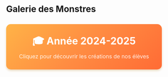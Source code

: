 # Galerie des Monstres

<style>
/* Styles pour la sélection d'année */
.year-selector {
    background: linear-gradient(135deg, #ffb347 0%, #ff8c42 50%, #ff6b35 100%);
    border-radius: 15px;
    padding: 2rem;
    margin: 2rem 0;
    text-align: center;
    cursor: pointer;
    transition: all 0.3s ease;
    box-shadow: 0 4px 6px rgba(193, 131, 38, 0.3);
}

.year-selector:hover {
    transform: translateY(-5px);
    box-shadow: 0 8px 25px rgba(255, 127, 42, 0.4);
}

.year-selector h2 {
    color: white;
    margin: 0;
    font-size: 2rem;
    font-weight: bold;
}

.year-selector p {
    color: rgba(255, 255, 255, 0.9);
    margin: 0.5rem 0 0 0;
    font-size: 1.1rem;
}

/* Styles pour la grille des classes */
.classes-grid {
    display: none;
    grid-template-columns: repeat(auto-fit, minmax(250px, 1fr));
    gap: 1.5rem;
    margin: 2rem 0;
    padding: 2rem;
    background: rgba(255, 255, 255, 0.05);
    border-radius: 15px;
    backdrop-filter: blur(10px);
}

.classes-grid.active {
    display: grid;
}

.class-card {
    background: var(--md-default-bg-color);
    border-radius: 12px;
    padding: 1.5rem;
    text-align: center;
    box-shadow: 0 4px 6px rgba(193, 131, 38, 0.3);
    transition: all 0.3s ease;
    cursor: pointer;
    border: 2px solid transparent;
}

.class-card:hover {
    transform: translateY(-8px);
    box-shadow: 0 8px 25px rgba(255, 127, 42, 0.4);
    border-color: #ff7f2a;
}

.class-card h3 {
    color: #ff7f2a;
    margin: 0 0 0.5rem 0;
    font-size: 1.5rem;
    font-weight: bold;
}

.class-card p {
    color: var(--md-default-fg-color--light);
    margin: 0;
    font-size: 0.9rem;
}

.class-card .student-count {
    background: rgba(255, 127, 42, 0.1);
    color: #ff7f2a;
    padding: 0.3rem 0.8rem;
    border-radius: 20px;
    font-size: 0.8rem;
    font-weight: bold;
    margin-top: 0.5rem;
    display: inline-block;
}

/* Styles pour la galerie d'images */
.monster-gallery {
    display: none;
    margin: 2rem 0;
}

.monster-gallery.active {
    display: block;
}

.gallery-header {
    text-align: center;
    margin-bottom: 2rem;
    padding: 1.5rem;
    background: linear-gradient(135deg, rgba(255, 179, 71, 0.1), rgba(255, 107, 53, 0.1));
    border-radius: 15px;
    border: 1px solid rgba(255, 127, 42, 0.2);
}

.gallery-header h3 {
    color: #ff7f2a;
    margin: 0 0 0.5rem 0;
    font-size: 1.8rem;
    font-weight: bold;
}

.gallery-header p {
    color: var(--md-default-fg-color--light);
    margin: 0;
    font-size: 1rem;
}

.monsters-grid {
    display: grid;
    grid-template-columns: repeat(auto-fit, minmax(200px, 1fr));
    gap: 1.5rem;
    padding: 1rem;
}

.monster-card {
    background: var(--md-default-bg-color);
    border-radius: 12px;
    overflow: hidden;
    box-shadow: 0 4px 6px rgba(193, 131, 38, 0.2);
    transition: all 0.3s ease;
    position: relative;
    z-index: 1;
}

.monster-card:hover {
    transform: scale(1.05);
    box-shadow: 0 8px 25px rgba(255, 127, 42, 0.3);
    z-index: 100;
}

.monster-card img {
    width: 100%;
    height: 200px;
    object-fit: cover;
    transition: all 0.3s ease;
    cursor: pointer;
}

.monster-card:hover img {
    filter: brightness(1.1);
}

.monster-name {
    padding: 1rem;
    text-align: center;
    background: rgba(255, 127, 42, 0.05);
    border-top: 1px solid rgba(255, 127, 42, 0.1);
}

.monster-name h4 {
    margin: 0;
    color: #ff7f2a;
    font-size: 1rem;
    font-weight: bold;
    text-transform: capitalize;
}

/* Bouton de retour */
.back-button {
    display: inline-block;
    padding: 0.8rem 1.5rem;
    background: linear-gradient(135deg, #ffb347, #ff6b35);
    color: white;
    border: none;
    border-radius: 8px;
    text-decoration: none;
    font-weight: bold;
    margin: 1rem 0;
    cursor: pointer;
    transition: all 0.3s ease;
    box-shadow: 0 2px 4px rgba(255, 127, 42, 0.3);
}

.back-button:hover {
    transform: translateY(-2px);
    box-shadow: 0 4px 8px rgba(255, 127, 42, 0.4);
    color: white;
    text-decoration: none;
}

/* Responsive design */
@media (max-width: 768px) {
    .classes-grid {
        grid-template-columns: repeat(auto-fit, minmax(200px, 1fr));
        gap: 1rem;
        padding: 1rem;
    }
    
    .monsters-grid {
        grid-template-columns: repeat(auto-fit, minmax(150px, 1fr));
        gap: 1rem;
    }
    
    .monster-card img {
        height: 150px;
    }
    
    .year-selector h2 {
        font-size: 1.5rem;
    }
    
    .gallery-header h3 {
        font-size: 1.4rem;
    }
}
</style>

<!-- Sélecteur d'année -->
<div class="year-selector" onclick="toggleYear('2024_2025')">
    <h2>🎓 Année 2024-2025</h2>
    <p>Cliquez pour découvrir les créations de nos élèves</p>
</div>

<!-- Grille des classes -->
<div id="classes-2024_2025" class="classes-grid">
    <div class="class-card" onclick="showClass('2024_2025', '2DE1')">
        <h3>2DE1</h3>
        <p>Classe de seconde</p>
        <span class="student-count">18 élèves</span>
    </div>
    
    <div class="class-card" onclick="showClass('2024_2025', '2DE2')">
        <h3>2DE2</h3>
        <p>Classe de seconde</p>
        <span class="student-count">26 élèves</span>
    </div>
    
    <div class="class-card" onclick="showClass('2024_2025', '2DE3')">
        <h3>2DE3</h3>
        <p>Classe de seconde</p>
        <span class="student-count">22 élèves</span>
    </div>
    
    <div class="class-card" onclick="showClass('2024_2025', '2DE5')">
        <h3>2DE5</h3>
        <p>Classe de seconde</p>
        <span class="student-count">20 élèves</span>
    </div>
    
    <div class="class-card" onclick="showClass('2024_2025', '2DE6')">
        <h3>2DE6</h3>
        <p>Classe de seconde</p>
        <span class="student-count">28 élèves</span>
    </div>
    
    <div class="class-card" onclick="showClass('2024_2025', '2DE7')">
        <h3>2DE7</h3>
        <p>Classe de seconde</p>
        <span class="student-count">28 élèves</span>
    </div>
    
    <div class="class-card" onclick="showClass('2024_2025', '2DE9')">
        <h3>2DE9</h3>
        <p>Classe de seconde</p>
        <span class="student-count">21 élèves</span>
    </div>
    
    <div class="class-card" onclick="showClass('2024_2025', '2DE10')">
        <h3>2DE10</h3>
        <p>Classe de seconde</p>
        <span class="student-count">27 élèves</span>
    </div>
    
    <div class="class-card" onclick="showClass('2024_2025', '2DE11')">
        <h3>2DE11</h3>
        <p>Classe de seconde</p>
        <span class="student-count">26 élèves</span>
    </div>
    
    <div class="class-card" onclick="showClass('2024_2025', 'S01')">
        <h3>S01</h3>
        <p>Seconde</p>
        <span class="student-count">21 élèves</span>
    </div>
    
    <div class="class-card" onclick="showClass('2024_2025', 'S16')">
        <h3>S16</h3>
        <p>Seconde</p>
        <span class="student-count">21 élèves</span>
    </div>
    
    <div class="class-card" onclick="showClass('2024_2025', 'S18')">
        <h3>S18</h3>
        <p>Seconde</p>
        <span class="student-count">19 élèves</span>
    </div>
</div>

<!-- Galeries pour chaque classe -->

<!-- Galerie 2DE1 -->
<div id="gallery-2024_2025-2DE1" class="monster-gallery">
    <button class="back-button" onclick="hideGallery()">← Retour aux classes</button>
    <div class="gallery-header">
        <h3>Monstres de la classe 2DE1</h3>
        <p>Découvrez les créations fantastiques des élèves de 2DE1</p>
    </div>
    <div class="monsters-grid">
        <div class="monster-card">
            <img src="../monstres/2024_2025/2DE1/Hayrunnisa.webp" alt="Monstre d'Hayrunnisa" loading="lazy">
            <div class="monster-name"><h4>Hayrunnisa</h4></div>
        </div>
        <div class="monster-card">
            <img src="../monstres/2024_2025/2DE1/acelya.webp" alt="Monstre d'Acelya" loading="lazy">
            <div class="monster-name"><h4>Acelya</h4></div>
        </div>
        <div class="monster-card">
            <img src="../monstres/2024_2025/2DE1/alexa.webp" alt="Monstre d'Alexa" loading="lazy">
            <div class="monster-name"><h4>Alexa</h4></div>
        </div>
        <div class="monster-card">
            <img src="../monstres/2024_2025/2DE1/clea.webp" alt="Monstre de Clea" loading="lazy">
            <div class="monster-name"><h4>Clea</h4></div>
        </div>
        <div class="monster-card">
            <img src="../monstres/2024_2025/2DE1/clemence.webp" alt="Monstre de Clemence" loading="lazy">
            <div class="monster-name"><h4>Clemence</h4></div>
        </div>
        <div class="monster-card">
            <img src="../monstres/2024_2025/2DE1/emlyne.webp" alt="Monstre d'Emlyne" loading="lazy">
            <div class="monster-name"><h4>Emlyne</h4></div>
        </div>
        <div class="monster-card">
            <img src="../monstres/2024_2025/2DE1/joan.webp" alt="Monstre de Joan" loading="lazy">
            <div class="monster-name"><h4>Joan</h4></div>
        </div>
        <div class="monster-card">
            <img src="../monstres/2024_2025/2DE1/lina.webp" alt="Monstre de Lina" loading="lazy">
            <div class="monster-name"><h4>Lina</h4></div>
        </div>
        <div class="monster-card">
            <img src="../monstres/2024_2025/2DE1/louna.webp" alt="Monstre de Louna" loading="lazy">
            <div class="monster-name"><h4>Louna</h4></div>
        </div>
        <div class="monster-card">
            <img src="../monstres/2024_2025/2DE1/lylian.webp" alt="Monstre de Lylian" loading="lazy">
            <div class="monster-name"><h4>Lylian</h4></div>
        </div>
        <div class="monster-card">
            <img src="../monstres/2024_2025/2DE1/maelle.webp" alt="Monstre de Maelle" loading="lazy">
            <div class="monster-name"><h4>Maelle</h4></div>
        </div>
        <div class="monster-card">
            <img src="../monstres/2024_2025/2DE1/maxime.webp" alt="Monstre de Maxime" loading="lazy">
            <div class="monster-name"><h4>Maxime</h4></div>
        </div>
        <div class="monster-card">
            <img src="../monstres/2024_2025/2DE1/naome.webp" alt="Monstre de Naome" loading="lazy">
            <div class="monster-name"><h4>Naome</h4></div>
        </div>
        <div class="monster-card">
            <img src="../monstres/2024_2025/2DE1/noor.webp" alt="Monstre de Noor" loading="lazy">
            <div class="monster-name"><h4>Noor</h4></div>
        </div>
        <div class="monster-card">
            <img src="../monstres/2024_2025/2DE1/quentin.webp" alt="Monstre de Quentin" loading="lazy">
            <div class="monster-name"><h4>Quentin</h4></div>
        </div>
        <div class="monster-card">
            <img src="../monstres/2024_2025/2DE1/salome.webp" alt="Monstre de Salome" loading="lazy">
            <div class="monster-name"><h4>Salome</h4></div>
        </div>
        <div class="monster-card">
            <img src="../monstres/2024_2025/2DE1/sofia.webp" alt="Monstre de Sofia" loading="lazy">
            <div class="monster-name"><h4>Sofia</h4></div>
        </div>
        <div class="monster-card">
            <img src="../monstres/2024_2025/2DE1/thibault.webp" alt="Monstre de Thibault" loading="lazy">
            <div class="monster-name"><h4>Thibault</h4></div>
        </div>
    </div>
</div>

<!-- Galerie 2DE2 -->
<div id="gallery-2024_2025-2DE2" class="monster-gallery">
    <button class="back-button" onclick="hideGallery()">← Retour aux classes</button>
    <div class="gallery-header">
        <h3>Monstres de la classe 2DE2</h3>
        <p>Découvrez les créations fantastiques des élèves de 2DE2</p>
    </div>
    <div class="monsters-grid">
        <div class="monster-card">
            <img src="../monstres/2024_2025/2DE2/alyssia.webp" alt="Monstre d'Alyssia" loading="lazy">
            <div class="monster-name"><h4>Alyssia</h4></div>
        </div>
        <div class="monster-card">
            <img src="../monstres/2024_2025/2DE2/antoine.webp" alt="Monstre d'Antoine" loading="lazy">
            <div class="monster-name"><h4>Antoine</h4></div>
        </div>
        <div class="monster-card">
            <img src="../monstres/2024_2025/2DE2/aya.webp" alt="Monstre d'Aya" loading="lazy">
            <div class="monster-name"><h4>Aya</h4></div>
        </div>
        <div class="monster-card">
            <img src="../monstres/2024_2025/2DE2/baptiste.webp" alt="Monstre de Baptiste" loading="lazy">
            <div class="monster-name"><h4>Baptiste</h4></div>
        </div>
        <div class="monster-card">
            <img src="../monstres/2024_2025/2DE2/binti.webp" alt="Monstre de Binti" loading="lazy">
            <div class="monster-name"><h4>Binti</h4></div>
        </div>
        <div class="monster-card">
            <img src="../monstres/2024_2025/2DE2/camille.webp" alt="Monstre de Camille" loading="lazy">
            <div class="monster-name"><h4>Camille</h4></div>
        </div>
        <div class="monster-card">
            <img src="../monstres/2024_2025/2DE2/elise.webp" alt="Monstre d'Elise" loading="lazy">
            <div class="monster-name"><h4>Elise</h4></div>
        </div>
        <div class="monster-card">
            <img src="../monstres/2024_2025/2DE2/ethan.webp" alt="Monstre d'Ethan" loading="lazy">
            <div class="monster-name"><h4>Ethan</h4></div>
        </div>
        <div class="monster-card">
            <img src="../monstres/2024_2025/2DE2/gabriel.webp" alt="Monstre de Gabriel" loading="lazy">
            <div class="monster-name"><h4>Gabriel</h4></div>
        </div>
        <div class="monster-card">
            <img src="../monstres/2024_2025/2DE2/ilona.webp" alt="Monstre d'Ilona" loading="lazy">
            <div class="monster-name"><h4>Ilona</h4></div>
        </div>
        <div class="monster-card">
            <img src="../monstres/2024_2025/2DE2/kaila.webp" alt="Monstre de Kaila" loading="lazy">
            <div class="monster-name"><h4>Kaila</h4></div>
        </div>
        <div class="monster-card">
            <img src="../monstres/2024_2025/2DE2/kylian.webp" alt="Monstre de Kylian" loading="lazy">
            <div class="monster-name"><h4>Kylian</h4></div>
        </div>
        <div class="monster-card">
            <img src="../monstres/2024_2025/2DE2/kyllian.webp" alt="Monstre de Kyllian" loading="lazy">
            <div class="monster-name"><h4>Kyllian</h4></div>
        </div>
        <div class="monster-card">
            <img src="../monstres/2024_2025/2DE2/leo.webp" alt="Monstre de Leo" loading="lazy">
            <div class="monster-name"><h4>Leo</h4></div>
        </div>
        <div class="monster-card">
            <img src="../monstres/2024_2025/2DE2/lise-anne.webp" alt="Monstre de Lise-Anne" loading="lazy">
            <div class="monster-name"><h4>Lise-Anne</h4></div>
        </div>
        <div class="monster-card">
            <img src="../monstres/2024_2025/2DE2/lison.webp" alt="Monstre de Lison" loading="lazy">
            <div class="monster-name"><h4>Lison</h4></div>
        </div>
        <div class="monster-card">
            <img src="../monstres/2024_2025/2DE2/loeiz.webp" alt="Monstre de Loeiz" loading="lazy">
            <div class="monster-name"><h4>Loeiz</h4></div>
        </div>
        <div class="monster-card">
            <img src="../monstres/2024_2025/2DE2/lola.webp" alt="Monstre de Lola" loading="lazy">
            <div class="monster-name"><h4>Lola</h4></div>
        </div>
        <div class="monster-card">
            <img src="../monstres/2024_2025/2DE2/maelys.webp" alt="Monstre de Maelys" loading="lazy">
            <div class="monster-name"><h4>Maelys</h4></div>
        </div>
        <div class="monster-card">
            <img src="../monstres/2024_2025/2DE2/maxime.webp" alt="Monstre de Maxime" loading="lazy">
            <div class="monster-name"><h4>Maxime</h4></div>
        </div>
        <div class="monster-card">
            <img src="../monstres/2024_2025/2DE2/melina.webp" alt="Monstre de Melina" loading="lazy">
            <div class="monster-name"><h4>Melina</h4></div>
        </div>
        <div class="monster-card">
            <img src="../monstres/2024_2025/2DE2/oscar.webp" alt="Monstre d'Oscar" loading="lazy">
            <div class="monster-name"><h4>Oscar</h4></div>
        </div>
        <div class="monster-card">
            <img src="../monstres/2024_2025/2DE2/sirine.webp" alt="Monstre de Sirine" loading="lazy">
            <div class="monster-name"><h4>Sirine</h4></div>
        </div>
        <div class="monster-card">
            <img src="../monstres/2024_2025/2DE2/youn.webp" alt="Monstre de Youn" loading="lazy">
            <div class="monster-name"><h4>Youn</h4></div>
        </div>
        <div class="monster-card">
            <img src="../monstres/2024_2025/2DE2/zoe_emma.webp" alt="Monstre de Zoe Emma" loading="lazy">
            <div class="monster-name"><h4>Zoe Emma</h4></div>
        </div>
        <div class="monster-card">
             <img src="../monstres/2024_2025/2DE2/zyan.webp" alt="Monstre de Zyan" loading="lazy">
             <div class="monster-name"><h4>Zyan</h4></div>
         </div>
         <div class="monster-card">
             <img src="../monstres/2024_2025/2DE2/loeiz.webp" alt="Monstre de Loeiz" loading="lazy">
             <div class="monster-name"><h4>Loeiz</h4></div>
         </div>
         <div class="monster-card">
             <img src="../monstres/2024_2025/2DE2/kaila.webp" alt="Monstre de Kaila" loading="lazy">
             <div class="monster-name"><h4>Kaila</h4></div>
         </div>
         <div class="monster-card">
             <img src="../monstres/2024_2025/2DE2/antoine.webp" alt="Monstre d'Antoine" loading="lazy">
             <div class="monster-name"><h4>Antoine</h4></div>
         </div>
         <div class="monster-card">
             <img src="../monstres/2024_2025/2DE2/alyssia.webp" alt="Monstre d'Alyssia" loading="lazy">
             <div class="monster-name"><h4>Alyssia</h4></div>
         </div>
         <div class="monster-card">
             <img src="../monstres/2024_2025/2DE2/melina.webp" alt="Monstre de Melina" loading="lazy">
             <div class="monster-name"><h4>Melina</h4></div>
         </div>
         <div class="monster-card">
             <img src="../monstres/2024_2025/2DE2/maxime.webp" alt="Monstre de Maxime" loading="lazy">
             <div class="monster-name"><h4>Maxime</h4></div>
         </div>
         <div class="monster-card">
             <img src="../monstres/2024_2025/2DE2/oscar.webp" alt="Monstre d'Oscar" loading="lazy">
             <div class="monster-name"><h4>Oscar</h4></div>
         </div>
         <div class="monster-card">
             <img src="../monstres/2024_2025/2DE2/kylian.webp" alt="Monstre de Kylian" loading="lazy">
             <div class="monster-name"><h4>Kylian</h4></div>
         </div>
         <div class="monster-card">
             <img src="../monstres/2024_2025/2DE2/leo.webp" alt="Monstre de Leo" loading="lazy">
             <div class="monster-name"><h4>Leo</h4></div>
         </div>
         <div class="monster-card">
             <img src="../monstres/2024_2025/2DE2/youn.webp" alt="Monstre de Youn" loading="lazy">
             <div class="monster-name"><h4>Youn</h4></div>
         </div>
         <div class="monster-card">
             <img src="../monstres/2024_2025/2DE2/elise.webp" alt="Monstre d'Elise" loading="lazy">
             <div class="monster-name"><h4>Elise</h4></div>
         </div>
         <div class="monster-card">
             <img src="../monstres/2024_2025/2DE2/baptiste.webp" alt="Monstre de Baptiste" loading="lazy">
             <div class="monster-name"><h4>Baptiste</h4></div>
         </div>
         <div class="monster-card">
             <img src="../monstres/2024_2025/2DE2/camille.webp" alt="Monstre de Camille" loading="lazy">
             <div class="monster-name"><h4>Camille</h4></div>
         </div>
         <div class="monster-card">
             <img src="../monstres/2024_2025/2DE2/kyllian.webp" alt="Monstre de Kyllian" loading="lazy">
             <div class="monster-name"><h4>Kyllian</h4></div>
         </div>
         <div class="monster-card">
             <img src="../monstres/2024_2025/2DE2/sirine.webp" alt="Monstre de Sirine" loading="lazy">
             <div class="monster-name"><h4>Sirine</h4></div>
         </div>
         <div class="monster-card">
             <img src="../monstres/2024_2025/2DE2/ethan.webp" alt="Monstre d'Ethan" loading="lazy">
             <div class="monster-name"><h4>Ethan</h4></div>
         </div>
         <div class="monster-card">
             <img src="../monstres/2024_2025/2DE2/maelys.webp" alt="Monstre de Maelys" loading="lazy">
             <div class="monster-name"><h4>Maelys</h4></div>
         </div>
         <div class="monster-card">
             <img src="../monstres/2024_2025/2DE2/lise-anne.webp" alt="Monstre de Lise-anne" loading="lazy">
             <div class="monster-name"><h4>Lise-anne</h4></div>
         </div>
         <div class="monster-card">
             <img src="../monstres/2024_2025/2DE2/zoe_emma.webp" alt="Monstre de Zoe_emma" loading="lazy">
             <div class="monster-name"><h4>Zoe Emma</h4></div>
         </div>
         <div class="monster-card">
             <img src="../monstres/2024_2025/2DE2/lison.webp" alt="Monstre de Lison" loading="lazy">
             <div class="monster-name"><h4>Lison</h4></div>
         </div>
         <div class="monster-card">
             <img src="../monstres/2024_2025/2DE2/aya.webp" alt="Monstre d'Aya" loading="lazy">
             <div class="monster-name"><h4>Aya</h4></div>
         </div>
         <div class="monster-card">
             <img src="../monstres/2024_2025/2DE2/gabriel.webp" alt="Monstre de Gabriel" loading="lazy">
             <div class="monster-name"><h4>Gabriel</h4></div>
         </div>
         <div class="monster-card">
             <img src="../monstres/2024_2025/2DE2/binti.webp" alt="Monstre de Binti" loading="lazy">
             <div class="monster-name"><h4>Binti</h4></div>
         </div>
     </div>
</div>

<!-- Galerie 2DE3 -->
<div id="gallery-2024_2025-2DE3" class="monster-gallery">
    <button class="back-button" onclick="hideGallery()">← Retour aux classes</button>
    <div class="gallery-header">
        <h3>Monstres de la classe 2DE3</h3>
        <p>Découvrez les créations fantastiques des élèves de 2DE3</p>
    </div>
    <div class="monsters-grid">
        <!-- Les images seront ajoutées ici -->
        <div class="monster-card">
            <img src="../monstres/2024_2025/2DE3/anouk.webp" alt="Monstre d'Anouk" loading="lazy">
            <div class="monster-name"><h4>Anouk</h4></div>
        </div>
        <div class="monster-card">
            <img src="../monstres/2024_2025/2DE3/chloe.webp" alt="Monstre de Chloe" loading="lazy">
            <div class="monster-name"><h4>Chloe</h4></div>
        </div>
        <div class="monster-card">
            <img src="../monstres/2024_2025/2DE3/eline_batterie.webp" alt="Monstre d'Eline (Batterie)" loading="lazy">
            <div class="monster-name"><h4>Eline (Batterie)</h4></div>
        </div>
        <div class="monster-card">
            <img src="../monstres/2024_2025/2DE3/eline_guitare.webp" alt="Monstre d'Eline (Guitare)" loading="lazy">
            <div class="monster-name"><h4>Eline (Guitare)</h4></div>
        </div>
        <div class="monster-card">
            <img src="../monstres/2024_2025/2DE3/eline_piano.webp" alt="Monstre d'Eline (Piano)" loading="lazy">
            <div class="monster-name"><h4>Eline (Piano)</h4></div>
        </div>
        <div class="monster-card">
            <img src="../monstres/2024_2025/2DE3/eline_trompette.webp" alt="Monstre d'Eline (Trompette)" loading="lazy">
            <div class="monster-name"><h4>Eline (Trompette)</h4></div>
        </div>
        <div class="monster-card">
            <img src="../monstres/2024_2025/2DE3/elisa.webp" alt="Monstre d'Elisa" loading="lazy">
            <div class="monster-name"><h4>Elisa</h4></div>
        </div>
        <div class="monster-card">
            <img src="../monstres/2024_2025/2DE3/enora.webp" alt="Monstre d'Enora" loading="lazy">
            <div class="monster-name"><h4>Enora</h4></div>
        </div>
        <div class="monster-card">
            <img src="../monstres/2024_2025/2DE3/gabin.webp" alt="Monstre de Gabin" loading="lazy">
            <div class="monster-name"><h4>Gabin</h4></div>
        </div>
        <div class="monster-card">
            <img src="../monstres/2024_2025/2DE3/ilhan.webp" alt="Monstre d'Ilhan" loading="lazy">
            <div class="monster-name"><h4>Ilhan</h4></div>
        </div>
        <div class="monster-card">
            <img src="../monstres/2024_2025/2DE3/joseph.webp" alt="Monstre de Joseph" loading="lazy">
            <div class="monster-name"><h4>Joseph</h4></div>
        </div>
        <div class="monster-card">
            <img src="../monstres/2024_2025/2DE3/laureline.webp" alt="Monstre de Laureline" loading="lazy">
            <div class="monster-name"><h4>Laureline</h4></div>
        </div>
        <div class="monster-card">
            <img src="../monstres/2024_2025/2DE3/leo.webp" alt="Monstre de Leo" loading="lazy">
            <div class="monster-name"><h4>Leo</h4></div>
        </div>
        <div class="monster-card">
            <img src="../monstres/2024_2025/2DE3/madeg.webp" alt="Monstre de Madeg" loading="lazy">
            <div class="monster-name"><h4>Madeg</h4></div>
        </div>
        <div class="monster-card">
            <img src="../monstres/2024_2025/2DE3/mathys.webp" alt="Monstre de Mathys" loading="lazy">
            <div class="monster-name"><h4>Mathys</h4></div>
        </div>
        <div class="monster-card">
            <img src="../monstres/2024_2025/2DE3/mila.webp" alt="Monstre de Mila" loading="lazy">
            <div class="monster-name"><h4>Mila</h4></div>
        </div>
        <div class="monster-card">
            <img src="../monstres/2024_2025/2DE3/niev.webp" alt="Monstre de Niev" loading="lazy">
            <div class="monster-name"><h4>Niev</h4></div>
        </div>
        <div class="monster-card">
            <img src="../monstres/2024_2025/2DE3/nil.webp" alt="Monstre de Nil" loading="lazy">
            <div class="monster-name"><h4>Nil</h4></div>
        </div>
        <div class="monster-card">
            <img src="../monstres/2024_2025/2DE3/rose.webp" alt="Monstre de Rose" loading="lazy">
            <div class="monster-name"><h4>Rose</h4></div>
        </div>
        <div class="monster-card">
            <img src="../monstres/2024_2025/2DE3/sasha.webp" alt="Monstre de Sasha" loading="lazy">
            <div class="monster-name"><h4>Sasha</h4></div>
        </div>
        <div class="monster-card">
            <img src="../monstres/2024_2025/2DE3/sebastian.webp" alt="Monstre de Sebastian" loading="lazy">
            <div class="monster-name"><h4>Sebastian</h4></div>
        </div>
        <div class="monster-card">
            <img src="../monstres/2024_2025/2DE3/shannon.webp" alt="Monstre de Shannon" loading="lazy">
            <div class="monster-name"><h4>Shannon</h4></div>
        </div>
    </div>
</div>

<!-- Galerie 2DE5 -->
<div id="gallery-2024_2025-2DE5" class="monster-gallery">
    <button class="back-button" onclick="hideGallery()">← Retour aux classes</button>
    <div class="gallery-header">
        <h3>Monstres de la classe 2DE5</h3>
        <p>Découvrez les créations fantastiques des élèves de 2DE5</p>
    </div>
    <div class="monsters-grid">
        <div class="monster-card">
             <img src="../monstres/2024_2025/2DE5/agathe_maiwen.webp" alt="Monstre d'Agathe Maiwen" loading="lazy">
             <div class="monster-name"><h4>Agathe Maiwen</h4></div>
         </div>
         <div class="monster-card">
             <img src="../monstres/2024_2025/2DE5/alan.webp" alt="Monstre d'Alan" loading="lazy">
             <div class="monster-name"><h4>Alan</h4></div>
         </div>
         <div class="monster-card">
             <img src="../monstres/2024_2025/2DE5/allyson_thea.webp" alt="Monstre d'Allyson Thea" loading="lazy">
             <div class="monster-name"><h4>Allyson Thea</h4></div>
         </div>
         <div class="monster-card">
             <img src="../monstres/2024_2025/2DE5/anais.webp" alt="Monstre d'Anais" loading="lazy">
             <div class="monster-name"><h4>Anais</h4></div>
         </div>
         <div class="monster-card">
             <img src="../monstres/2024_2025/2DE5/camille_etoile.webp" alt="Monstre de Camille Etoile" loading="lazy">
             <div class="monster-name"><h4>Camille Etoile</h4></div>
         </div>
         <div class="monster-card">
             <img src="../monstres/2024_2025/2DE5/camille_nuage.webp" alt="Monstre de Camille Nuage" loading="lazy">
             <div class="monster-name"><h4>Camille Nuage</h4></div>
         </div>
         <div class="monster-card">
             <img src="../monstres/2024_2025/2DE5/camille_pluie.webp" alt="Monstre de Camille Pluie" loading="lazy">
             <div class="monster-name"><h4>Camille Pluie</h4></div>
         </div>
         <div class="monster-card">
             <img src="../monstres/2024_2025/2DE5/camille_soleil.webp" alt="Monstre de Camille Soleil" loading="lazy">
             <div class="monster-name"><h4>Camille Soleil</h4></div>
         </div>
         <div class="monster-card">
             <img src="../monstres/2024_2025/2DE5/eliott.webp" alt="Monstre d'Eliott" loading="lazy">
             <div class="monster-name"><h4>Eliott</h4></div>
         </div>
         <div class="monster-card">
             <img src="../monstres/2024_2025/2DE5/eva.webp" alt="Monstre d'Eva" loading="lazy">
             <div class="monster-name"><h4>Eva</h4></div>
         </div>
         <div class="monster-card">
             <img src="../monstres/2024_2025/2DE5/guewen.webp" alt="Monstre de Guewen" loading="lazy">
             <div class="monster-name"><h4>Guewen</h4></div>
         </div>
         <div class="monster-card">
             <img src="../monstres/2024_2025/2DE5/ilan.webp" alt="Monstre d'Ilan" loading="lazy">
             <div class="monster-name"><h4>Ilan</h4></div>
         </div>
         <div class="monster-card">
             <img src="../monstres/2024_2025/2DE5/jules.webp" alt="Monstre de Jules" loading="lazy">
             <div class="monster-name"><h4>Jules</h4></div>
         </div>
         <div class="monster-card">
             <img src="../monstres/2024_2025/2DE5/maxence.webp" alt="Monstre de Maxence" loading="lazy">
             <div class="monster-name"><h4>Maxence</h4></div>
         </div>
         <div class="monster-card">
             <img src="../monstres/2024_2025/2DE5/milan.webp" alt="Monstre de Milan" loading="lazy">
             <div class="monster-name"><h4>Milan</h4></div>
         </div>
         <div class="monster-card">
             <img src="../monstres/2024_2025/2DE5/patricia_zelie.webp" alt="Monstre de Patricia Zelie" loading="lazy">
             <div class="monster-name"><h4>Patricia Zelie</h4></div>
         </div>
         <div class="monster-card">
             <img src="../monstres/2024_2025/2DE5/romane.webp" alt="Monstre de Romane" loading="lazy">
             <div class="monster-name"><h4>Romane</h4></div>
         </div>
         <div class="monster-card">
             <img src="../monstres/2024_2025/2DE5/timeo.webp" alt="Monstre de Timeo" loading="lazy">
             <div class="monster-name"><h4>Timeo</h4></div>
         </div>
         <div class="monster-card">
             <img src="../monstres/2024_2025/2DE5/timeo_g.webp" alt="Monstre de Timeo G" loading="lazy">
             <div class="monster-name"><h4>Timeo G</h4></div>
         </div>
         <div class="monster-card">
             <img src="../monstres/2024_2025/2DE5/tino.webp" alt="Monstre de Tino" loading="lazy">
             <div class="monster-name"><h4>Tino</h4></div>
         </div>
    </div>
</div>

<!-- Galerie 2DE6 -->
<div id="gallery-2024_2025-2DE6" class="monster-gallery">
    <button class="back-button" onclick="hideGallery()">← Retour aux classes</button>
    <div class="gallery-header">
        <h3>Monstres de la classe 2DE6</h3>
        <p>Découvrez les créations fantastiques des élèves de 2DE6</p>
    </div>
    <div class="monsters-grid">
        <div class="monster-card">
             <img src="../monstres/2024_2025/2DE6/aela.webp" alt="Monstre d'Aela" loading="lazy">
             <div class="monster-name"><h4>Aela</h4></div>
         </div>
         <div class="monster-card">
             <img src="../monstres/2024_2025/2DE6/alwena.webp" alt="Monstre d'Alwena" loading="lazy">
             <div class="monster-name"><h4>Alwena</h4></div>
         </div>
         <div class="monster-card">
             <img src="../monstres/2024_2025/2DE6/elianor.webp" alt="Monstre d'Elianor" loading="lazy">
             <div class="monster-name"><h4>Elianor</h4></div>
         </div>
         <div class="monster-card">
             <img src="../monstres/2024_2025/2DE6/elsa.webp" alt="Monstre d'Elsa" loading="lazy">
             <div class="monster-name"><h4>Elsa</h4></div>
         </div>
         <div class="monster-card">
             <img src="../monstres/2024_2025/2DE6/emma.webp" alt="Monstre d'Emma" loading="lazy">
             <div class="monster-name"><h4>Emma</h4></div>
         </div>
         <div class="monster-card">
             <img src="../monstres/2024_2025/2DE6/ethel.webp" alt="Monstre d'Ethel" loading="lazy">
             <div class="monster-name"><h4>Ethel</h4></div>
         </div>
         <div class="monster-card">
             <img src="../monstres/2024_2025/2DE6/ferdinand.webp" alt="Monstre de Ferdinand" loading="lazy">
             <div class="monster-name"><h4>Ferdinand</h4></div>
         </div>
         <div class="monster-card">
             <img src="../monstres/2024_2025/2DE6/haizia.webp" alt="Monstre d'Haizia" loading="lazy">
             <div class="monster-name"><h4>Haizia</h4></div>
         </div>
         <div class="monster-card">
             <img src="../monstres/2024_2025/2DE6/jade.webp" alt="Monstre de Jade" loading="lazy">
             <div class="monster-name"><h4>Jade</h4></div>
         </div>
         <div class="monster-card">
             <img src="../monstres/2024_2025/2DE6/jeanne.webp" alt="Monstre de Jeanne" loading="lazy">
             <div class="monster-name"><h4>Jeanne</h4></div>
         </div>
         <div class="monster-card">
             <img src="../monstres/2024_2025/2DE6/joris.webp" alt="Monstre de Joris" loading="lazy">
             <div class="monster-name"><h4>Joris</h4></div>
         </div>
         <div class="monster-card">
             <img src="../monstres/2024_2025/2DE6/juliette.webp" alt="Monstre de Juliette" loading="lazy">
             <div class="monster-name"><h4>Juliette</h4></div>
         </div>
         <div class="monster-card">
             <img src="../monstres/2024_2025/2DE6/leandre.webp" alt="Monstre de Leandre" loading="lazy">
             <div class="monster-name"><h4>Leandre</h4></div>
         </div>
         <div class="monster-card">
             <img src="../monstres/2024_2025/2DE6/lena.webp" alt="Monstre de Lena" loading="lazy">
             <div class="monster-name"><h4>Lena</h4></div>
         </div>
         <div class="monster-card">
             <img src="../monstres/2024_2025/2DE6/lise.webp" alt="Monstre de Lise" loading="lazy">
             <div class="monster-name"><h4>Lise</h4></div>
         </div>
         <div class="monster-card">
             <img src="../monstres/2024_2025/2DE6/ludmila.webp" alt="Monstre de Ludmila" loading="lazy">
             <div class="monster-name"><h4>Ludmila</h4></div>
         </div>
         <div class="monster-card">
             <img src="../monstres/2024_2025/2DE6/mael.webp" alt="Monstre de Mael" loading="lazy">
             <div class="monster-name"><h4>Mael</h4></div>
         </div>
         <div class="monster-card">
             <img src="../monstres/2024_2025/2DE6/mayane.webp" alt="Monstre de Mayane" loading="lazy">
             <div class="monster-name"><h4>Mayane</h4></div>
         </div>
         <div class="monster-card">
             <img src="../monstres/2024_2025/2DE6/merlin.webp" alt="Monstre de Merlin" loading="lazy">
             <div class="monster-name"><h4>Merlin</h4></div>
         </div>
         <div class="monster-card">
             <img src="../monstres/2024_2025/2DE6/nathan.webp" alt="Monstre de Nathan" loading="lazy">
             <div class="monster-name"><h4>Nathan</h4></div>
         </div>
         <div class="monster-card">
             <img src="../monstres/2024_2025/2DE6/nina.webp" alt="Monstre de Nina" loading="lazy">
             <div class="monster-name"><h4>Nina</h4></div>
         </div>
         <div class="monster-card">
             <img src="../monstres/2024_2025/2DE6/noah.webp" alt="Monstre de Noah" loading="lazy">
             <div class="monster-name"><h4>Noah</h4></div>
         </div>
         <div class="monster-card">
             <img src="../monstres/2024_2025/2DE6/nolan.webp" alt="Monstre de Nolan" loading="lazy">
             <div class="monster-name"><h4>Nolan</h4></div>
         </div>
         <div class="monster-card">
             <img src="../monstres/2024_2025/2DE6/rival_leandre.webp" alt="Monstre de Rival Leandre" loading="lazy">
             <div class="monster-name"><h4>Rival Leandre</h4></div>
         </div>
         <div class="monster-card">
             <img src="../monstres/2024_2025/2DE6/rozenn.webp" alt="Monstre de Rozenn" loading="lazy">
             <div class="monster-name"><h4>Rozenn</h4></div>
         </div>
         <div class="monster-card">
             <img src="../monstres/2024_2025/2DE6/salomee.webp" alt="Monstre de Salomee" loading="lazy">
             <div class="monster-name"><h4>Salomee</h4></div>
         </div>
         <div class="monster-card">
             <img src="../monstres/2024_2025/2DE6/sarah.webp" alt="Monstre de Sarah" loading="lazy">
             <div class="monster-name"><h4>Sarah</h4></div>
         </div>
         <div class="monster-card">
             <img src="../monstres/2024_2025/2DE6/timoté.webp" alt="Monstre de Timoté" loading="lazy">
             <div class="monster-name"><h4>Timoté</h4></div>
         </div>
    </div>
</div>

<!-- Galerie 2DE7 -->
<div id="gallery-2024_2025-2DE7" class="monster-gallery">
    <button class="back-button" onclick="hideGallery()">← Retour aux classes</button>
    <div class="gallery-header">
        <h3>Monstres de la classe 2DE7</h3>
        <p>Découvrez les créations fantastiques des élèves de 2DE7</p>
    </div>
    <div class="monsters-grid">
        <div class="monster-card">
             <img src="../monstres/2024_2025/2DE7/alan.webp" alt="Monstre d'Alan" loading="lazy">
             <div class="monster-name"><h4>Alan</h4></div>
         </div>
         <div class="monster-card">
             <img src="../monstres/2024_2025/2DE7/alice.webp" alt="Monstre d'Alice" loading="lazy">
             <div class="monster-name"><h4>Alice</h4></div>
         </div>
         <div class="monster-card">
             <img src="../monstres/2024_2025/2DE7/alou.webp" alt="Monstre d'Alou" loading="lazy">
             <div class="monster-name"><h4>Alou</h4></div>
         </div>
         <div class="monster-card">
             <img src="../monstres/2024_2025/2DE7/charline.webp" alt="Monstre de Charline" loading="lazy">
             <div class="monster-name"><h4>Charline</h4></div>
         </div>
         <div class="monster-card">
             <img src="../monstres/2024_2025/2DE7/dalila.webp" alt="Monstre de Dalila" loading="lazy">
             <div class="monster-name"><h4>Dalila</h4></div>
         </div>
         <div class="monster-card">
             <img src="../monstres/2024_2025/2DE7/eloa.webp" alt="Monstre d'Eloa" loading="lazy">
             <div class="monster-name"><h4>Eloa</h4></div>
         </div>
         <div class="monster-card">
             <img src="../monstres/2024_2025/2DE7/emma.webp" alt="Monstre d'Emma" loading="lazy">
             <div class="monster-name"><h4>Emma</h4></div>
         </div>
         <div class="monster-card">
             <img src="../monstres/2024_2025/2DE7/ethan.webp" alt="Monstre d'Ethan" loading="lazy">
             <div class="monster-name"><h4>Ethan</h4></div>
         </div>
         <div class="monster-card">
             <img src="../monstres/2024_2025/2DE7/hugo.webp" alt="Monstre d'Hugo" loading="lazy">
             <div class="monster-name"><h4>Hugo</h4></div>
         </div>
         <div class="monster-card">
             <img src="../monstres/2024_2025/2DE7/ilan.webp" alt="Monstre d'Ilan" loading="lazy">
             <div class="monster-name"><h4>Ilan</h4></div>
         </div>
         <div class="monster-card">
             <img src="../monstres/2024_2025/2DE7/jade.webp" alt="Monstre de Jade" loading="lazy">
             <div class="monster-name"><h4>Jade</h4></div>
         </div>
         <div class="monster-card">
             <img src="../monstres/2024_2025/2DE7/jules.webp" alt="Monstre de Jules" loading="lazy">
             <div class="monster-name"><h4>Jules</h4></div>
         </div>
         <div class="monster-card">
             <img src="../monstres/2024_2025/2DE7/karim.webp" alt="Monstre de Karim" loading="lazy">
             <div class="monster-name"><h4>Karim</h4></div>
         </div>
         <div class="monster-card">
             <img src="../monstres/2024_2025/2DE7/lilie-rose.webp" alt="Monstre de Lilie-rose" loading="lazy">
             <div class="monster-name"><h4>Lilie-rose</h4></div>
         </div>
         <div class="monster-card">
             <img src="../monstres/2024_2025/2DE7/lilou.webp" alt="Monstre de Lilou" loading="lazy">
             <div class="monster-name"><h4>Lilou</h4></div>
         </div>
         <div class="monster-card">
             <img src="../monstres/2024_2025/2DE7/mael.webp" alt="Monstre de Mael" loading="lazy">
             <div class="monster-name"><h4>Mael</h4></div>
         </div>
         <div class="monster-card">
             <img src="../monstres/2024_2025/2DE7/maelys.webp" alt="Monstre de Maelys" loading="lazy">
             <div class="monster-name"><h4>Maelys</h4></div>
         </div>
         <div class="monster-card">
             <img src="../monstres/2024_2025/2DE7/mathilde.webp" alt="Monstre de Mathilde" loading="lazy">
             <div class="monster-name"><h4>Mathilde</h4></div>
         </div>
         <div class="monster-card">
             <img src="../monstres/2024_2025/2DE7/maxime.webp" alt="Monstre de Maxime" loading="lazy">
             <div class="monster-name"><h4>Maxime</h4></div>
         </div>
         <div class="monster-card">
             <img src="../monstres/2024_2025/2DE7/milo.webp" alt="Monstre de Milo" loading="lazy">
             <div class="monster-name"><h4>Milo</h4></div>
         </div>
         <div class="monster-card">
             <img src="../monstres/2024_2025/2DE7/moncef.webp" alt="Monstre de Moncef" loading="lazy">
             <div class="monster-name"><h4>Moncef</h4></div>
         </div>
         <div class="monster-card">
             <img src="../monstres/2024_2025/2DE7/nolan.webp" alt="Monstre de Nolan" loading="lazy">
             <div class="monster-name"><h4>Nolan</h4></div>
         </div>
         <div class="monster-card">
             <img src="../monstres/2024_2025/2DE7/orlane.webp" alt="Monstre d'Orlane" loading="lazy">
             <div class="monster-name"><h4>Orlane</h4></div>
         </div>
         <div class="monster-card">
             <img src="../monstres/2024_2025/2DE7/soan.webp" alt="Monstre de Soan" loading="lazy">
             <div class="monster-name"><h4>Soan</h4></div>
         </div>
         <div class="monster-card">
             <img src="../monstres/2024_2025/2DE7/talel.webp" alt="Monstre de Talel" loading="lazy">
             <div class="monster-name"><h4>Talel</h4></div>
         </div>
         <div class="monster-card">
             <img src="../monstres/2024_2025/2DE7/timeo.webp" alt="Monstre de Timeo" loading="lazy">
             <div class="monster-name"><h4>Timeo</h4></div>
         </div>
         <div class="monster-card">
             <img src="../monstres/2024_2025/2DE7/youen.webp" alt="Monstre de Youen" loading="lazy">
             <div class="monster-name"><h4>Youen</h4></div>
         </div>
         <div class="monster-card">
             <img src="../monstres/2024_2025/2DE7/younes.webp" alt="Monstre de Younes" loading="lazy">
             <div class="monster-name"><h4>Younes</h4></div>
         </div>
    </div>
</div>

<!-- Galerie 2DE9 -->
<div id="gallery-2024_2025-2DE9" class="monster-gallery">
    <button class="back-button" onclick="hideGallery()">← Retour aux classes</button>
    <div class="gallery-header">
        <h3>Monstres de la classe 2DE9</h3>
        <p>Découvrez les créations fantastiques des élèves de 2DE9</p>
    </div>
    <div class="monsters-grid">
        <div class="monster-card">
             <img src="../monstres/2024_2025/2DE9/aidie.webp" alt="Monstre d'Aidie" loading="lazy">
             <div class="monster-name"><h4>Aidie</h4></div>
         </div>
         <div class="monster-card">
             <img src="../monstres/2024_2025/2DE9/alice.webp" alt="Monstre d'Alice" loading="lazy">
             <div class="monster-name"><h4>Alice</h4></div>
         </div>
         <div class="monster-card">
             <img src="../monstres/2024_2025/2DE9/charlotte.webp" alt="Monstre de Charlotte" loading="lazy">
             <div class="monster-name"><h4>Charlotte</h4></div>
         </div>
         <div class="monster-card">
             <img src="../monstres/2024_2025/2DE9/eliott.webp" alt="Monstre d'Eliott" loading="lazy">
             <div class="monster-name"><h4>Eliott</h4></div>
         </div>
         <div class="monster-card">
             <img src="../monstres/2024_2025/2DE9/elise.webp" alt="Monstre d'Elise" loading="lazy">
             <div class="monster-name"><h4>Elise</h4></div>
         </div>
         <div class="monster-card">
             <img src="../monstres/2024_2025/2DE9/elsa.webp" alt="Monstre d'Elsa" loading="lazy">
             <div class="monster-name"><h4>Elsa</h4></div>
         </div>
         <div class="monster-card">
             <img src="../monstres/2024_2025/2DE9/iwen.webp" alt="Monstre d'Iwen" loading="lazy">
             <div class="monster-name"><h4>Iwen</h4></div>
         </div>
         <div class="monster-card">
             <img src="../monstres/2024_2025/2DE9/janelle.webp" alt="Monstre de Janelle" loading="lazy">
             <div class="monster-name"><h4>Janelle</h4></div>
         </div>
         <div class="monster-card">
             <img src="../monstres/2024_2025/2DE9/jeanne.webp" alt="Monstre de Jeanne" loading="lazy">
             <div class="monster-name"><h4>Jeanne</h4></div>
         </div>
         <div class="monster-card">
             <img src="../monstres/2024_2025/2DE9/lena.webp" alt="Monstre de Lena" loading="lazy">
             <div class="monster-name"><h4>Lena</h4></div>
         </div>
         <div class="monster-card">
             <img src="../monstres/2024_2025/2DE9/lina.webp" alt="Monstre de Lina" loading="lazy">
             <div class="monster-name"><h4>Lina</h4></div>
         </div>
         <div class="monster-card">
             <img src="../monstres/2024_2025/2DE9/maelys.webp" alt="Monstre de Maelys" loading="lazy">
             <div class="monster-name"><h4>Maelys</h4></div>
         </div>
         <div class="monster-card">
             <img src="../monstres/2024_2025/2DE9/marisa.webp" alt="Monstre de Marisa" loading="lazy">
             <div class="monster-name"><h4>Marisa</h4></div>
         </div>
         <div class="monster-card">
             <img src="../monstres/2024_2025/2DE9/marko.webp" alt="Monstre de Marko" loading="lazy">
             <div class="monster-name"><h4>Marko</h4></div>
         </div>
         <div class="monster-card">
             <img src="../monstres/2024_2025/2DE9/mathys.webp" alt="Monstre de Mathys" loading="lazy">
             <div class="monster-name"><h4>Mathys</h4></div>
         </div>
         <div class="monster-card">
             <img src="../monstres/2024_2025/2DE9/maxence.webp" alt="Monstre de Maxence" loading="lazy">
             <div class="monster-name"><h4>Maxence</h4></div>
         </div>
         <div class="monster-card">
             <img src="../monstres/2024_2025/2DE9/mylan_ilyess.webp" alt="Monstre de Mylan Ilyess" loading="lazy">
             <div class="monster-name"><h4>Mylan Ilyess</h4></div>
         </div>
         <div class="monster-card">
             <img src="../monstres/2024_2025/2DE9/nathael.webp" alt="Monstre de Nathael" loading="lazy">
             <div class="monster-name"><h4>Nathael</h4></div>
         </div>
         <div class="monster-card">
             <img src="../monstres/2024_2025/2DE9/sylvia.webp" alt="Monstre de Sylvia" loading="lazy">
             <div class="monster-name"><h4>Sylvia</h4></div>
         </div>
         <div class="monster-card">
             <img src="../monstres/2024_2025/2DE9/theo.webp" alt="Monstre de Theo" loading="lazy">
             <div class="monster-name"><h4>Theo</h4></div>
         </div>
         <div class="monster-card">
             <img src="../monstres/2024_2025/2DE9/yael.webp" alt="Monstre de Yael" loading="lazy">
             <div class="monster-name"><h4>Yael</h4></div>
         </div>
    </div>
</div>

<!-- Galerie 2DE10 -->
<div id="gallery-2024_2025-2DE10" class="monster-gallery">
    <button class="back-button" onclick="hideGallery()">← Retour aux classes</button>
    <div class="gallery-header">
        <h3>Monstres de la classe 2DE10</h3>
        <p>Découvrez les créations fantastiques des élèves de 2DE10</p>
    </div>
    <div class="monsters-grid">
        <div class="monster-card">
             <img src="../monstres/2024_2025/2DE10/abigael.webp" alt="Monstre d'Abigael" loading="lazy">
             <div class="monster-name"><h4>Abigael</h4></div>
         </div>
         <div class="monster-card">
             <img src="../monstres/2024_2025/2DE10/alexis.webp" alt="Monstre d'Alexis" loading="lazy">
             <div class="monster-name"><h4>Alexis</h4></div>
         </div>
         <div class="monster-card">
             <img src="../monstres/2024_2025/2DE10/anna-rose.webp" alt="Monstre d'Anna-rose" loading="lazy">
             <div class="monster-name"><h4>Anna-rose</h4></div>
         </div>
         <div class="monster-card">
             <img src="../monstres/2024_2025/2DE10/esther.webp" alt="Monstre d'Esther" loading="lazy">
             <div class="monster-name"><h4>Esther</h4></div>
         </div>
         <div class="monster-card">
             <img src="../monstres/2024_2025/2DE10/eyaelle.webp" alt="Monstre d'Eyaelle" loading="lazy">
             <div class="monster-name"><h4>Eyaelle</h4></div>
         </div>
         <div class="monster-card">
             <img src="../monstres/2024_2025/2DE10/ilyan.webp" alt="Monstre d'Ilyan" loading="lazy">
             <div class="monster-name"><h4>Ilyan</h4></div>
         </div>
         <div class="monster-card">
             <img src="../monstres/2024_2025/2DE10/jade.webp" alt="Monstre de Jade" loading="lazy">
             <div class="monster-name"><h4>Jade</h4></div>
         </div>
         <div class="monster-card">
             <img src="../monstres/2024_2025/2DE10/johan.webp" alt="Monstre de Johan" loading="lazy">
             <div class="monster-name"><h4>Johan</h4></div>
         </div>
         <div class="monster-card">
             <img src="../monstres/2024_2025/2DE10/louise.webp" alt="Monstre de Louise" loading="lazy">
             <div class="monster-name"><h4>Louise</h4></div>
         </div>
         <div class="monster-card">
             <img src="../monstres/2024_2025/2DE10/lucas.webp" alt="Monstre de Lucas" loading="lazy">
             <div class="monster-name"><h4>Lucas</h4></div>
         </div>
         <div class="monster-card">
             <img src="../monstres/2024_2025/2DE10/mailys.webp" alt="Monstre de Mailys" loading="lazy">
             <div class="monster-name"><h4>Mailys</h4></div>
         </div>
         <div class="monster-card">
             <img src="../monstres/2024_2025/2DE10/margaux.webp" alt="Monstre de Margaux" loading="lazy">
             <div class="monster-name"><h4>Margaux</h4></div>
         </div>
         <div class="monster-card">
             <img src="../monstres/2024_2025/2DE10/mathys_1.webp" alt="Monstre de Mathys 1" loading="lazy">
             <div class="monster-name"><h4>Mathys 1</h4></div>
         </div>
         <div class="monster-card">
             <img src="../monstres/2024_2025/2DE10/mathys_2.webp" alt="Monstre de Mathys 2" loading="lazy">
             <div class="monster-name"><h4>Mathys 2</h4></div>
         </div>
         <div class="monster-card">
             <img src="../monstres/2024_2025/2DE10/mathys_3.webp" alt="Monstre de Mathys 3" loading="lazy">
             <div class="monster-name"><h4>Mathys 3</h4></div>
         </div>
         <div class="monster-card">
             <img src="../monstres/2024_2025/2DE10/mathys_4.webp" alt="Monstre de Mathys 4" loading="lazy">
             <div class="monster-name"><h4>Mathys 4</h4></div>
         </div>
         <div class="monster-card">
             <img src="../monstres/2024_2025/2DE10/mathys_5.webp" alt="Monstre de Mathys 5" loading="lazy">
             <div class="monster-name"><h4>Mathys 5</h4></div>
         </div>
         <div class="monster-card">
             <img src="../monstres/2024_2025/2DE10/mathys_s.webp" alt="Monstre de Mathys S" loading="lazy">
             <div class="monster-name"><h4>Mathys S</h4></div>
         </div>
         <div class="monster-card">
             <img src="../monstres/2024_2025/2DE10/melina.webp" alt="Monstre de Melina" loading="lazy">
             <div class="monster-name"><h4>Melina</h4></div>
         </div>
         <div class="monster-card">
             <img src="../monstres/2024_2025/2DE10/naomée.webp" alt="Monstre de Naomée" loading="lazy">
             <div class="monster-name"><h4>Naomée</h4></div>
         </div>
         <div class="monster-card">
             <img src="../monstres/2024_2025/2DE10/nassim.webp" alt="Monstre de Nassim" loading="lazy">
             <div class="monster-name"><h4>Nassim</h4></div>
         </div>
         <div class="monster-card">
             <img src="../monstres/2024_2025/2DE10/nina.webp" alt="Monstre de Nina" loading="lazy">
             <div class="monster-name"><h4>Nina</h4></div>
         </div>
         <div class="monster-card">
             <img src="../monstres/2024_2025/2DE10/pierre.webp" alt="Monstre de Pierre" loading="lazy">
             <div class="monster-name"><h4>Pierre</h4></div>
         </div>
         <div class="monster-card">
             <img src="../monstres/2024_2025/2DE10/roxanne.webp" alt="Monstre de Roxanne" loading="lazy">
             <div class="monster-name"><h4>Roxanne</h4></div>
         </div>
         <div class="monster-card">
             <img src="../monstres/2024_2025/2DE10/samira.webp" alt="Monstre de Samira" loading="lazy">
             <div class="monster-name"><h4>Samira</h4></div>
         </div>
         <div class="monster-card">
             <img src="../monstres/2024_2025/2DE10/semih.webp" alt="Monstre de Semih" loading="lazy">
             <div class="monster-name"><h4>Semih</h4></div>
         </div>
         <div class="monster-card">
             <img src="../monstres/2024_2025/2DE10/telio.webp" alt="Monstre de Telio" loading="lazy">
             <div class="monster-name"><h4>Telio</h4></div>
         </div>
    </div>
</div>

<!-- Galerie 2DE11 -->
<div id="gallery-2024_2025-2DE11" class="monster-gallery">
    <button class="back-button" onclick="hideGallery()">← Retour aux classes</button>
    <div class="gallery-header">
        <h3>Monstres de la classe 2DE11</h3>
        <p>Découvrez les créations fantastiques des élèves de 2DE11</p>
    </div>
    <div class="monsters-grid">
        <div class="monster-card">
            <img src="../monstres/2024_2025/2DE11/aaron.webp" alt="Monstre d'Aaron" loading="lazy">
            <div class="monster-name"><h4>Aaron</h4></div>
        </div>
        <div class="monster-card">
            <img src="../monstres/2024_2025/2DE11/alice.webp" alt="Monstre d'Alice" loading="lazy">
            <div class="monster-name"><h4>Alice</h4></div>
        </div>
        <div class="monster-card">
            <img src="../monstres/2024_2025/2DE11/anais.webp" alt="Monstre d'Anais" loading="lazy">
            <div class="monster-name"><h4>Anais</h4></div>
        </div>
        <div class="monster-card">
            <img src="../monstres/2024_2025/2DE11/anouk.webp" alt="Monstre d'Anouk" loading="lazy">
            <div class="monster-name"><h4>Anouk</h4></div>
        </div>
        <div class="monster-card">
            <img src="../monstres/2024_2025/2DE11/hanae.webp" alt="Monstre d'Hanae" loading="lazy">
            <div class="monster-name"><h4>Hanae</h4></div>
        </div>
        <div class="monster-card">
            <img src="../monstres/2024_2025/2DE11/ilann.webp" alt="Monstre d'Ilann" loading="lazy">
            <div class="monster-name"><h4>Ilann</h4></div>
        </div>
        <div class="monster-card">
            <img src="../monstres/2024_2025/2DE11/jeanne.webp" alt="Monstre de Jeanne" loading="lazy">
            <div class="monster-name"><h4>Jeanne</h4></div>
        </div>
        <div class="monster-card">
            <img src="../monstres/2024_2025/2DE11/jorys.webp" alt="Monstre de Jorys" loading="lazy">
            <div class="monster-name"><h4>Jorys</h4></div>
        </div>
        <div class="monster-card">
            <img src="../monstres/2024_2025/2DE11/jules.webp" alt="Monstre de Jules" loading="lazy">
            <div class="monster-name"><h4>Jules</h4></div>
        </div>
        <div class="monster-card">
            <img src="../monstres/2024_2025/2DE11/jules_r.webp" alt="Monstre de Jules R" loading="lazy">
            <div class="monster-name"><h4>Jules R</h4></div>
        </div>
        <div class="monster-card">
            <img src="../monstres/2024_2025/2DE11/lucas.webp" alt="Monstre de Lucas" loading="lazy">
            <div class="monster-name"><h4>Lucas</h4></div>
        </div>
        <div class="monster-card">
            <img src="../monstres/2024_2025/2DE11/lysa.webp" alt="Monstre de Lysa" loading="lazy">
            <div class="monster-name"><h4>Lysa</h4></div>
        </div>
        <div class="monster-card">
            <img src="../monstres/2024_2025/2DE11/madyar.webp" alt="Monstre de Madyar" loading="lazy">
            <div class="monster-name"><h4>Madyar</h4></div>
        </div>
        <div class="monster-card">
            <img src="../monstres/2024_2025/2DE11/mailye.webp" alt="Monstre de Mailye" loading="lazy">
            <div class="monster-name"><h4>Mailye</h4></div>
        </div>
        <div class="monster-card">
            <img src="../monstres/2024_2025/2DE11/maria.webp" alt="Monstre de Maria" loading="lazy">
            <div class="monster-name"><h4>Maria</h4></div>
        </div>
        <div class="monster-card">
            <img src="../monstres/2024_2025/2DE11/maylane.webp" alt="Monstre de Maylane" loading="lazy">
            <div class="monster-name"><h4>Maylane</h4></div>
        </div>
        <div class="monster-card">
            <img src="../monstres/2024_2025/2DE11/melia.webp" alt="Monstre de Melia" loading="lazy">
            <div class="monster-name"><h4>Melia</h4></div>
        </div>
        <div class="monster-card">
            <img src="../monstres/2024_2025/2DE11/nhayla.webp" alt="Monstre de Nhayla" loading="lazy">
            <div class="monster-name"><h4>Nhayla</h4></div>
        </div>
        <div class="monster-card">
            <img src="../monstres/2024_2025/2DE11/quentin.webp" alt="Monstre de Quentin" loading="lazy">
            <div class="monster-name"><h4>Quentin</h4></div>
        </div>
        <div class="monster-card">
            <img src="../monstres/2024_2025/2DE11/servane.webp" alt="Monstre de Servane" loading="lazy">
            <div class="monster-name"><h4>Servane</h4></div>
        </div>
        <div class="monster-card">
            <img src="../monstres/2024_2025/2DE11/sham.webp" alt="Monstre de Sham" loading="lazy">
            <div class="monster-name"><h4>Sham</h4></div>
        </div>
        <div class="monster-card">
            <img src="../monstres/2024_2025/2DE11/shanice.webp" alt="Monstre de Shanice" loading="lazy">
            <div class="monster-name"><h4>Shanice</h4></div>
        </div>
        <div class="monster-card">
            <img src="../monstres/2024_2025/2DE11/tess.webp" alt="Monstre de Tess" loading="lazy">
            <div class="monster-name"><h4>Tess</h4></div>
        </div>
        <div class="monster-card">
            <img src="../monstres/2024_2025/2DE11/titouan.webp" alt="Monstre de Titouan" loading="lazy">
            <div class="monster-name"><h4>Titouan</h4></div>
        </div>
        <div class="monster-card">
            <img src="../monstres/2024_2025/2DE11/yoann.webp" alt="Monstre de Yoann" loading="lazy">
            <div class="monster-name"><h4>Yoann</h4></div>
        </div>
        <div class="monster-card">
            <img src="../monstres/2024_2025/2DE11/zoe.webp" alt="Monstre de Zoe" loading="lazy">
            <div class="monster-name"><h4>Zoe</h4></div>
        </div>
    </div>
</div>

<!-- Galerie S01 -->
<div id="gallery-2024_2025-S01" class="monster-gallery">
    <button class="back-button" onclick="hideGallery()">← Retour aux classes</button>
    <div class="gallery-header">
        <h3>Monstres de la classe S01</h3>
        <p>Découvrez les créations fantastiques des élèves de S01</p>
    </div>
    <div class="monsters-grid">
        <div class="monster-card">
            <img src="../monstres/2024_2025/S01/awena.webp" alt="Monstre d'Awena" loading="lazy">
            <div class="monster-name"><h4>Awena</h4></div>
        </div>
        <div class="monster-card">
            <img src="../monstres/2024_2025/S01/charlotte.webp" alt="Monstre de Charlotte" loading="lazy">
            <div class="monster-name"><h4>Charlotte</h4></div>
        </div>
        <div class="monster-card">
            <img src="../monstres/2024_2025/S01/clea.webp" alt="Monstre de Clea" loading="lazy">
            <div class="monster-name"><h4>Clea</h4></div>
        </div>
        <div class="monster-card">
            <img src="../monstres/2024_2025/S01/honore.webp" alt="Monstre d'Honore" loading="lazy">
            <div class="monster-name"><h4>Honore</h4></div>
        </div>
        <div class="monster-card">
            <img src="../monstres/2024_2025/S01/jade.webp" alt="Monstre de Jade" loading="lazy">
            <div class="monster-name"><h4>Jade</h4></div>
        </div>
        <div class="monster-card">
            <img src="../monstres/2024_2025/S01/jade_2.webp" alt="Monstre de Jade 2" loading="lazy">
            <div class="monster-name"><h4>Jade 2</h4></div>
        </div>
        <div class="monster-card">
            <img src="../monstres/2024_2025/S01/junon.webp" alt="Monstre de Junon" loading="lazy">
            <div class="monster-name"><h4>Junon</h4></div>
        </div>
        <div class="monster-card">
            <img src="../monstres/2024_2025/S01/louise.webp" alt="Monstre de Louise" loading="lazy">
            <div class="monster-name"><h4>Louise</h4></div>
        </div>
        <div class="monster-card">
            <img src="../monstres/2024_2025/S01/louise_2.webp" alt="Monstre de Louise 2" loading="lazy">
            <div class="monster-name"><h4>Louise 2</h4></div>
        </div>
        <div class="monster-card">
            <img src="../monstres/2024_2025/S01/louna_2.webp" alt="Monstre de Louna 2" loading="lazy">
            <div class="monster-name"><h4>Louna 2</h4></div>
        </div>
        <div class="monster-card">
            <img src="../monstres/2024_2025/S01/maiann.webp" alt="Monstre de Maiann" loading="lazy">
            <div class="monster-name"><h4>Maiann</h4></div>
        </div>
        <div class="monster-card">
            <img src="../monstres/2024_2025/S01/melanie.webp" alt="Monstre de Melanie" loading="lazy">
            <div class="monster-name"><h4>Melanie</h4></div>
        </div>
        <div class="monster-card">
            <img src="../monstres/2024_2025/S01/melwynn.webp" alt="Monstre de Melwynn" loading="lazy">
            <div class="monster-name"><h4>Melwynn</h4></div>
        </div>
        <div class="monster-card">
            <img src="../monstres/2024_2025/S01/molene.webp" alt="Monstre de Molene" loading="lazy">
            <div class="monster-name"><h4>Molene</h4></div>
        </div>
        <div class="monster-card">
            <img src="../monstres/2024_2025/S01/nora-lea.webp" alt="Monstre de Nora-lea" loading="lazy">
            <div class="monster-name"><h4>Nora-lea</h4></div>
        </div>
        <div class="monster-card">
            <img src="../monstres/2024_2025/S01/olivia.webp" alt="Monstre d'Olivia" loading="lazy">
            <div class="monster-name"><h4>Olivia</h4></div>
        </div>
        <div class="monster-card">
            <img src="../monstres/2024_2025/S01/rose.webp" alt="Monstre de Rose" loading="lazy">
            <div class="monster-name"><h4>Rose</h4></div>
        </div>
        <div class="monster-card">
            <img src="../monstres/2024_2025/S01/thomas.webp" alt="Monstre de Thomas" loading="lazy">
            <div class="monster-name"><h4>Thomas</h4></div>
        </div>
        <div class="monster-card">
            <img src="../monstres/2024_2025/S01/tiago.webp" alt="Monstre de Tiago" loading="lazy">
            <div class="monster-name"><h4>Tiago</h4></div>
        </div>
        <div class="monster-card">
            <img src="../monstres/2024_2025/S01/yves.webp" alt="Monstre d'Yves" loading="lazy">
            <div class="monster-name"><h4>Yves</h4></div>
        </div>
        <div class="monster-card">
            <img src="../monstres/2024_2025/S01/zoe.webp" alt="Monstre de Zoe" loading="lazy">
            <div class="monster-name"><h4>Zoe</h4></div>
        </div>
    </div>
</div>

<!-- Galerie S16 -->
<div id="gallery-2024_2025-S16" class="monster-gallery">
    <button class="back-button" onclick="hideGallery()">← Retour aux classes</button>
    <div class="gallery-header">
        <h3>Monstres de la classe S16</h3>
        <p>Découvrez les créations fantastiques des élèves de S16</p>
    </div>
    <div class="monsters-grid">
        <div class="monster-card">
            <img src="../monstres/2024_2025/S16/alex.webp" alt="Monstre d'Alex" loading="lazy">
            <div class="monster-name"><h4>Alex</h4></div>
        </div>
        <div class="monster-card">
            <img src="../monstres/2024_2025/S16/eliz.webp" alt="Monstre d'Eliz" loading="lazy">
            <div class="monster-name"><h4>Eliz</h4></div>
        </div>
        <div class="monster-card">
            <img src="../monstres/2024_2025/S16/emmy.webp" alt="Monstre d'Emmy" loading="lazy">
            <div class="monster-name"><h4>Emmy</h4></div>
        </div>
        <div class="monster-card">
            <img src="../monstres/2024_2025/S16/gabin.webp" alt="Monstre de Gabin" loading="lazy">
            <div class="monster-name"><h4>Gabin</h4></div>
        </div>
        <div class="monster-card">
            <img src="../monstres/2024_2025/S16/gaspard.webp" alt="Monstre de Gaspard" loading="lazy">
            <div class="monster-name"><h4>Gaspard</h4></div>
        </div>
        <div class="monster-card">
            <img src="../monstres/2024_2025/S16/julia.webp" alt="Monstre de Julia" loading="lazy">
            <div class="monster-name"><h4>Julia</h4></div>
        </div>
        <div class="monster-card">
            <img src="../monstres/2024_2025/S16/liam.webp" alt="Monstre de Liam" loading="lazy">
            <div class="monster-name"><h4>Liam</h4></div>
        </div>
        <div class="monster-card">
            <img src="../monstres/2024_2025/S16/louise_r.webp" alt="Monstre de Louise R" loading="lazy">
            <div class="monster-name"><h4>Louise R</h4></div>
        </div>
        <div class="monster-card">
            <img src="../monstres/2024_2025/S16/lylia.webp" alt="Monstre de Lylia" loading="lazy">
            <div class="monster-name"><h4>Lylia</h4></div>
        </div>
        <div class="monster-card">
            <img src="../monstres/2024_2025/S16/maely.webp" alt="Monstre de Maely" loading="lazy">
            <div class="monster-name"><h4>Maely</h4></div>
        </div>
        <div class="monster-card">
            <img src="../monstres/2024_2025/S16/maelys.webp" alt="Monstre de Maelys" loading="lazy">
            <div class="monster-name"><h4>Maelys</h4></div>
        </div>
        <div class="monster-card">
            <img src="../monstres/2024_2025/S16/marie_ellynn.webp" alt="Monstre de Marie Ellynn" loading="lazy">
            <div class="monster-name"><h4>Marie Ellynn</h4></div>
        </div>
        <div class="monster-card">
            <img src="../monstres/2024_2025/S16/marina.webp" alt="Monstre de Marina" loading="lazy">
            <div class="monster-name"><h4>Marina</h4></div>
        </div>
        <div class="monster-card">
            <img src="../monstres/2024_2025/S16/maxime.webp" alt="Monstre de Maxime" loading="lazy">
            <div class="monster-name"><h4>Maxime</h4></div>
        </div>
        <div class="monster-card">
            <img src="../monstres/2024_2025/S16/mila.webp" alt="Monstre de Mila" loading="lazy">
            <div class="monster-name"><h4>Mila</h4></div>
        </div>
        <div class="monster-card">
            <img src="../monstres/2024_2025/S16/noa.webp" alt="Monstre de Noa" loading="lazy">
            <div class="monster-name"><h4>Noa</h4></div>
        </div>
        <div class="monster-card">
            <img src="../monstres/2024_2025/S16/nolan.webp" alt="Monstre de Nolan" loading="lazy">
            <div class="monster-name"><h4>Nolan</h4></div>
        </div>
        <div class="monster-card">
            <img src="../monstres/2024_2025/S16/oceane.webp" alt="Monstre d'Oceane" loading="lazy">
            <div class="monster-name"><h4>Oceane</h4></div>
        </div>
        <div class="monster-card">
            <img src="../monstres/2024_2025/S16/paul.webp" alt="Monstre de Paul" loading="lazy">
            <div class="monster-name"><h4>Paul</h4></div>
        </div>
        <div class="monster-card">
            <img src="../monstres/2024_2025/S16/pierre.webp" alt="Monstre de Pierre" loading="lazy">
            <div class="monster-name"><h4>Pierre</h4></div>
        </div>
        <div class="monster-card">
            <img src="../monstres/2024_2025/S16/romain.webp" alt="Monstre de Romain" loading="lazy">
            <div class="monster-name"><h4>Romain</h4></div>
        </div>
        <div class="monster-card">
            <img src="../monstres/2024_2025/S16/sasha.webp" alt="Monstre de Sasha" loading="lazy">
            <div class="monster-name"><h4>Sasha</h4></div>
        </div>
        <div class="monster-card">
            <img src="../monstres/2024_2025/S16/simon.webp" alt="Monstre de Simon" loading="lazy">
            <div class="monster-name"><h4>Simon</h4></div>
        </div>
        <div class="monster-card">
            <img src="../monstres/2024_2025/S16/tess.webp" alt="Monstre de Tess" loading="lazy">
            <div class="monster-name"><h4>Tess</h4></div>
        </div>
        <div class="monster-card">
            <img src="../monstres/2024_2025/S16/titouan.webp" alt="Monstre de Titouan" loading="lazy">
            <div class="monster-name"><h4>Titouan</h4></div>
        </div>
        <div class="monster-card">
            <img src="../monstres/2024_2025/S16/tom.webp" alt="Monstre de Tom" loading="lazy">
            <div class="monster-name"><h4>Tom</h4></div>
        </div>
        <div class="monster-card">
            <img src="../monstres/2024_2025/S16/yann.webp" alt="Monstre de Yann" loading="lazy">
            <div class="monster-name"><h4>Yann</h4></div>
        </div>
        <div class="monster-card">
            <img src="../monstres/2024_2025/S16/yoann.webp" alt="Monstre de Yoann" loading="lazy">
            <div class="monster-name"><h4>Yoann</h4></div>
        </div>
    </div>
</div>

<!-- Galerie S18 -->
<div id="gallery-2024_2025-S18" class="monster-gallery">
    <button class="back-button" onclick="hideGallery()">← Retour aux classes</button>
    <div class="gallery-header">
        <h3>Monstres de la classe S18</h3>
        <p>Découvrez les créations fantastiques des élèves de S18</p>
    </div>
    <div class="monsters-grid">
        <div class="monster-card">
            <img src="../monstres/2024_2025/S18/anae.webp" alt="Monstre d'Anae" loading="lazy">
            <div class="monster-name"><h4>Anae</h4></div>
        </div>
        <div class="monster-card">
            <img src="../monstres/2024_2025/S18/baptiste.webp" alt="Monstre de Baptiste" loading="lazy">
            <div class="monster-name"><h4>Baptiste</h4></div>
        </div>
        <div class="monster-card">
            <img src="../monstres/2024_2025/S18/calie.webp" alt="Monstre de Calie" loading="lazy">
            <div class="monster-name"><h4>Calie</h4></div>
        </div>
        <div class="monster-card">
            <img src="../monstres/2024_2025/S18/emma.webp" alt="Monstre d'Emma" loading="lazy">
            <div class="monster-name"><h4>Emma</h4></div>
        </div>
        <div class="monster-card">
            <img src="../monstres/2024_2025/S18/ethan.webp" alt="Monstre d'Ethan" loading="lazy">
            <div class="monster-name"><h4>Ethan</h4></div>
        </div>
        <div class="monster-card">
            <img src="../monstres/2024_2025/S18/gabin.webp" alt="Monstre de Gabin" loading="lazy">
            <div class="monster-name"><h4>Gabin</h4></div>
        </div>
        <div class="monster-card">
            <img src="../monstres/2024_2025/S18/joan.webp" alt="Monstre de Joan" loading="lazy">
            <div class="monster-name"><h4>Joan</h4></div>
        </div>
        <div class="monster-card">
            <img src="../monstres/2024_2025/S18/lilou.webp" alt="Monstre de Lilou" loading="lazy">
            <div class="monster-name"><h4>Lilou</h4></div>
        </div>
        <div class="monster-card">
            <img src="../monstres/2024_2025/S18/lilwenn.webp" alt="Monstre de Lilwenn" loading="lazy">
            <div class="monster-name"><h4>Lilwenn</h4></div>
        </div>
        <div class="monster-card">
            <img src="../monstres/2024_2025/S18/lola.webp" alt="Monstre de Lola" loading="lazy">
            <div class="monster-name"><h4>Lola</h4></div>
        </div>
        <div class="monster-card">
            <img src="../monstres/2024_2025/S18/manon.webp" alt="Monstre de Manon" loading="lazy">
            <div class="monster-name"><h4>Manon</h4></div>
        </div>
        <div class="monster-card">
            <img src="../monstres/2024_2025/S18/mathurin.webp" alt="Monstre de Mathurin" loading="lazy">
            <div class="monster-name"><h4>Mathurin</h4></div>
        </div>
        <div class="monster-card">
            <img src="../monstres/2024_2025/S18/maxence.webp" alt="Monstre de Maxence" loading="lazy">
            <div class="monster-name"><h4>Maxence</h4></div>
        </div>
        <div class="monster-card">
            <img src="../monstres/2024_2025/S18/nathan.webp" alt="Monstre de Nathan" loading="lazy">
            <div class="monster-name"><h4>Nathan</h4></div>
        </div>
        <div class="monster-card">
            <img src="../monstres/2024_2025/S18/renzo.webp" alt="Monstre de Renzo" loading="lazy">
            <div class="monster-name"><h4>Renzo</h4></div>
        </div>
        <div class="monster-card">
            <img src="../monstres/2024_2025/S18/romane.webp" alt="Monstre de Romane" loading="lazy">
            <div class="monster-name"><h4>Romane</h4></div>
        </div>
        <div class="monster-card">
            <img src="../monstres/2024_2025/S18/sofia.webp" alt="Monstre de Sofia" loading="lazy">
            <div class="monster-name"><h4>Sofia</h4></div>
        </div>
        <div class="monster-card">
            <img src="../monstres/2024_2025/S18/tahyna.webp" alt="Monstre de Tahyna" loading="lazy">
            <div class="monster-name"><h4>Tahyna</h4></div>
        </div>
        <div class="monster-card">
            <img src="../monstres/2024_2025/S18/thais.webp" alt="Monstre de Thais" loading="lazy">
            <div class="monster-name"><h4>Thais</h4></div>
        </div>
    </div>
</div>

<script>
function toggleYear(year) {
    const classesGrid = document.getElementById(`classes-${year}`);
    const isVisible = classesGrid.classList.contains('active');
    
    // Masquer toutes les galeries
    hideAllGalleries();
    
    // Basculer l'affichage de la grille des classes
    if (isVisible) {
        classesGrid.classList.remove('active');
    } else {
        classesGrid.classList.add('active');
    }
}

function showClass(year, className) {
    // Masquer toutes les galeries
    hideAllGalleries();
    
    // Afficher la galerie de la classe sélectionnée
    const gallery = document.getElementById(`gallery-${year}-${className}`);
    if (gallery) {
        gallery.classList.add('active');
        gallery.scrollIntoView({ behavior: 'smooth' });
    }
}

function hideGallery() {
    // Masquer toutes les galeries
    hideAllGalleries();
    
    // Faire défiler vers la grille des classes
    const classesGrid = document.querySelector('.classes-grid.active');
    if (classesGrid) {
        classesGrid.scrollIntoView({ behavior: 'smooth' });
    }
}

function hideAllGalleries() {
    const galleries = document.querySelectorAll('.monster-gallery');
    galleries.forEach(gallery => {
        gallery.classList.remove('active');
    });
}

// Gestion du redimensionnement de la fenêtre
window.addEventListener('resize', function() {
    // Réajuster la mise en page si nécessaire
});

// Lazy loading des images
document.addEventListener('DOMContentLoaded', function() {
    const images = document.querySelectorAll('img[loading="lazy"]');
    
    if ('IntersectionObserver' in window) {
        const imageObserver = new IntersectionObserver((entries, observer) => {
            entries.forEach(entry => {
                if (entry.isIntersecting) {
                    const img = entry.target;
                    img.src = img.src;
                    img.classList.remove('lazy');
                    imageObserver.unobserve(img);
                }
            });
        });
        
        images.forEach(img => imageObserver.observe(img));
    }
});
</script>
